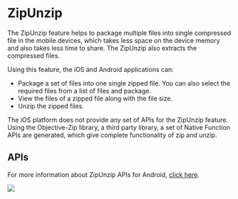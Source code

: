                             

ZipUnzip
========

The ZipUnzip feature helps to package multiple files into single compressed file in the mobile devices, which takes less space on the device memory and also takes less time to share. The ZipUnzip also extracts the compressed files.

Using this feature, the iOS and Android applications can:

*   Package a set of files into one single zipped file. You can also select the required files from a list of files and package.
*   View the files of a zipped file along with the file size.
*   Unzip the zipped files.

The iOS platform does not provide any set of APIs for the ZipUnzip feature. Using the Objective-Zip library, a third party library, a set of Native Function APIs are generated, which give complete functionality of zip and unzip.

APIs
----

For more information about ZipUnzip APIs for Android, [click here](http://docs.voltmx.com/7_0_PDFs/jsandroidzip/index.html).

![](resources/prettify/onload.png)
